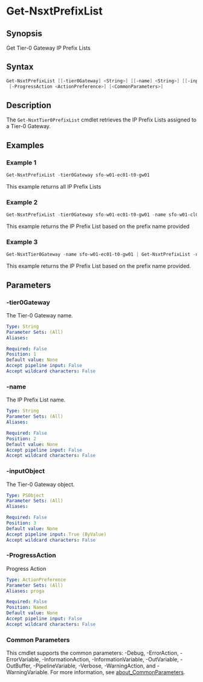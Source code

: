 # Get-NsxtPrefixList

## Synopsis

Get Tier-0 Gateway IP Prefix Lists

## Syntax

```powershell
Get-NsxtPrefixList [[-tier0Gateway] <String>] [[-name] <String>] [[-inputObject] <PSObject>]
 [-ProgressAction <ActionPreference>] [<CommonParameters>]
```

## Description

The `Get-NsxtTier0PrefixList` cmdlet retrieves the IP Prefix Lists assigned to a Tier-0 Gateway.

## Examples

### Example 1

```powershell
Get-NsxtPrefixList -tier0Gateway sfo-w01-ec01-t0-gw01
```

This example returns all IP Prefix Lists

### Example 2

```powershell
Get-NsxtPrefixList -tier0Gateway sfo-w01-ec01-t0-gw01 -name sfo-w01-cl01-prefix-list
```

This example returns the IP Prefix List based on the prefix name provided

### Example 3

```powershell
Get-NsxtTier0Gateway -name sfo-w01-ec01-t0-gw01 | Get-NsxtPrefixList -name sfo-w01-cl01-prefix-list
```

This example returns the IP Prefix List based on the prefix name provided.

## Parameters

### -tier0Gateway

The Tier-0 Gateway name.

```yaml
Type: String
Parameter Sets: (All)
Aliases:

Required: False
Position: 1
Default value: None
Accept pipeline input: False
Accept wildcard characters: False
```

### -name

The IP Prefix List name.

```yaml
Type: String
Parameter Sets: (All)
Aliases:

Required: False
Position: 2
Default value: None
Accept pipeline input: False
Accept wildcard characters: False
```

### -inputObject

The Tier-0 Gateway object.

```yaml
Type: PSObject
Parameter Sets: (All)
Aliases:

Required: False
Position: 3
Default value: None
Accept pipeline input: True (ByValue)
Accept wildcard characters: False
```

### -ProgressAction

Progress Action

```yaml
Type: ActionPreference
Parameter Sets: (All)
Aliases: proga

Required: False
Position: Named
Default value: None
Accept pipeline input: False
Accept wildcard characters: False
```

### Common Parameters

This cmdlet supports the common parameters: -Debug, -ErrorAction, -ErrorVariable, -InformationAction, -InformationVariable, -OutVariable, -OutBuffer, -PipelineVariable, -Verbose, -WarningAction, and -WarningVariable. For more information, see [about_CommonParameters](http://go.microsoft.com/fwlink/?LinkID=113216).
